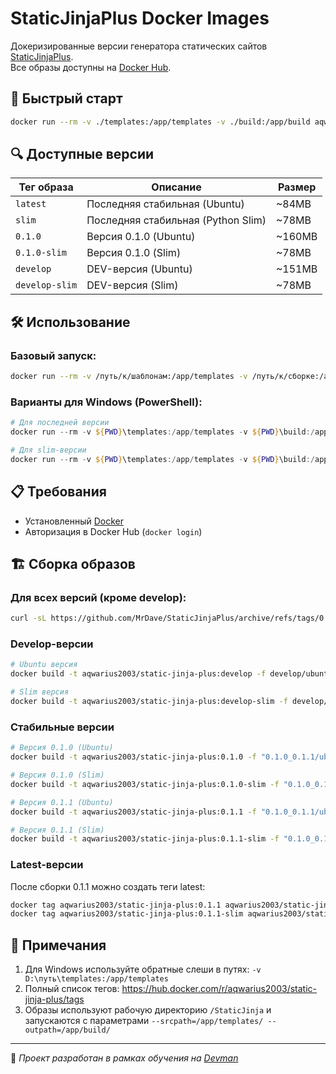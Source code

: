 # StaticJinjaPlus Docker Images

Докеризированные версии генератора статических сайтов [StaticJinjaPlus](https://github.com/MrDave/StaticJinjaPlus).  
Все образы доступны на [Docker Hub](https://hub.docker.com/r/aqwarius2003/static-jinja-plus).

## 🚀 Быстрый старт

```bash
docker run --rm -v ./templates:/app/templates -v ./build:/app/build aqwarius2003/static-jinja-plus:latest
```

## 🔍 Доступные версии

| Тег образа       | Описание                          | Размер |
|------------------|-----------------------------------|--------|
| `latest`         | Последняя стабильная (Ubuntu)     | ~84MB  |
| `slim`           | Последняя стабильная (Python Slim)| ~78MB  |
| `0.1.0`          | Версия 0.1.0 (Ubuntu)             | ~160MB |
| `0.1.0-slim`     | Версия 0.1.0 (Slim)               | ~78MB  |
| `develop`        | DEV-версия (Ubuntu)               | ~151MB |
| `develop-slim`   | DEV-версия (Slim)                 | ~78MB  |

## 🛠 Использование

### Базовый запуск:
```bash
docker run --rm -v /путь/к/шаблонам:/app/templates -v /путь/к/сборке:/app/build aqwarius2003/static-jinja-plus:TAG
```

### Варианты для Windows (PowerShell):
```powershell
# Для последней версии
docker run --rm -v ${PWD}\templates:/app/templates -v ${PWD}\build:/app/build aqwarius2003/static-jinja-plus:latest

# Для slim-версии
docker run --rm -v ${PWD}\templates:/app/templates -v ${PWD}\build:/app/build aqwarius2003/static-jinja-plus:slim
```

## 📋 Требования
- Установленный [Docker](https://www.docker.com/products/docker-desktop/)
- Авторизация в Docker Hub (`docker login`)

## 🏗 Сборка образов

### Для всех версий (кроме develop):
```bash
curl -sL https://github.com/MrDave/StaticJinjaPlus/archive/refs/tags/0.1.1.tar.gz | sha256sum
```

### Develop-версии
```bash
# Ubuntu версия
docker build -t aqwarius2003/static-jinja-plus:develop -f develop/ubuntu/Dockerfile .

# Slim версия
docker build -t aqwarius2003/static-jinja-plus:develop-slim -f develop/python-slim/Dockerfile .
```

### Стабильные версии
```bash
# Версия 0.1.0 (Ubuntu)
docker build -t aqwarius2003/static-jinja-plus:0.1.0 -f "0.1.0_0.1.1/ubuntu/Dockerfile" --build-arg VERSION=0.1.0 --build-arg SJP_HASHCHECKSUM=3555bcfd670e134e8360ad934cb5bad1bbe2a7dad24ba7cafa0a3bb8b23c6444 .

# Версия 0.1.0 (Slim)
docker build -t aqwarius2003/static-jinja-plus:0.1.0-slim -f "0.1.0_0.1.1/python-slim/Dockerfile" --build-arg VERSION=0.1.0 --build-arg CHECKSUM=3555bcfd670e134e8360ad934cb5bad1bbe2a7dad24ba7cafa0a3bb8b23c6444 .

# Версия 0.1.1 (Ubuntu)
docker build -t aqwarius2003/static-jinja-plus:0.1.1 -f "0.1.0_0.1.1/ubuntu/Dockerfile" --build-arg VERSION=0.1.1 --build-arg SJP_HASHCHECKSUM=30d9424df1eddb73912b0e2ad5375fa2c876c8e30906bec91952dfb75dcf220b .

# Версия 0.1.1 (Slim)
docker build -t aqwarius2003/static-jinja-plus:0.1.1-slim -f "0.1.0_0.1.1/python-slim/Dockerfile" --build-arg VERSION=0.1.1 --build-arg CHECKSUM=30d9424df1eddb73912b0e2ad5375fa2c876c8e30906bec91952dfb75dcf220b .
```

### Latest-версии
После сборки 0.1.1 можно создать теги latest:
```bash
docker tag aqwarius2003/static-jinja-plus:0.1.1 aqwarius2003/static-jinja-plus:latest
docker tag aqwarius2003/static-jinja-plus:0.1.1-slim aqwarius2003/static-jinja-plus:slim
```

## 📌 Примечания

1. Для Windows используйте обратные слеши в путях: `-v D:\путь\templates:/app/templates`
2. Полный список тегов: https://hub.docker.com/r/aqwarius2003/static-jinja-plus/tags
4. Образы используют рабочую директорию `/StaticJinja` и запускаются с параметрами `--srcpath=/app/templates/ --outpath=/app/build/`

---

🔹 *Проект разработан в рамках обучения на [Devman](https://dvmn.org)*
